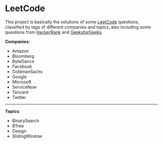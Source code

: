 # LeetCode

This project is basically the solutions of some [LeetCode](https://leetcode.com) questions, classified by tags of different companies and topics, also including some questions from [HackerRank](https://www.hackerrank.com) and [GeeksforGeeks](https://www.geeksforgeeks.org).

**Companies**:

* Amazon
* Bloomberg
* ByteDance
* Facebook
* GoldmanSachs
* Google
* Microsoft
* ServiceNow
* Tencent
* Twitter

-----------------

**Topics**:

* BinarySearch
* BTree
* Design
* SlidingWindow
